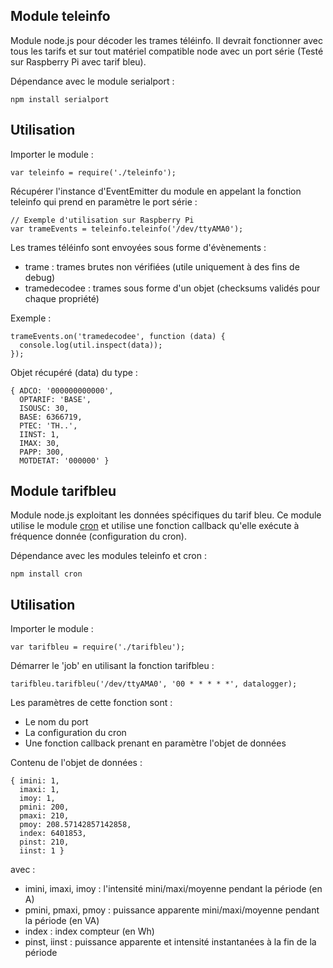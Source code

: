 Module teleinfo
---------------
Module node.js pour décoder les trames téléinfo.
Il devrait fonctionner avec tous les tarifs et sur tout matériel compatible node avec un port série
(Testé sur Raspberry Pi avec tarif bleu).

Dépendance avec le module serialport :

    npm install serialport

Utilisation
-----------

Importer le module :

    var teleinfo = require('./teleinfo');

Récupérer l'instance d'EventEmitter du module en appelant la fonction teleinfo qui prend en paramètre le port série :
    
    // Exemple d'utilisation sur Raspberry Pi
    var trameEvents = teleinfo.teleinfo('/dev/ttyAMA0');

Les trames téléinfo sont envoyées sous forme d'évènements :
* trame : trames brutes non vérifiées (utile uniquement à des fins de debug)
* tramedecodee : trames sous forme d'un objet (checksums validés pour chaque propriété)

Exemple :

    trameEvents.on('tramedecodee', function (data) {
      console.log(util.inspect(data));
    });

Objet récupéré (data) du type :

    { ADCO: '000000000000',
      OPTARIF: 'BASE',
      ISOUSC: 30,
      BASE: 6366719,
      PTEC: 'TH..',
      IINST: 1,
      IMAX: 30,
      PAPP: 300,
      MOTDETAT: '000000' }

Module tarifbleu
----------------
Module node.js exploitant les données spécifiques du tarif bleu.
Ce module utilise le module [cron](https://github.com/ncb000gt/node-cron) et utilise une fonction callback qu'elle exécute à fréquence donnée (configuration du cron).

Dépendance avec les modules teleinfo et cron :

    npm install cron

Utilisation
-----------

Importer le module :

    var tarifbleu = require('./tarifbleu');

Démarrer le 'job' en utilisant la fonction tarifbleu :

    tarifbleu.tarifbleu('/dev/ttyAMA0', '00 * * * * *', datalogger);

Les paramètres de cette fonction sont :

* Le nom du port
* La configuration du cron
* Une fonction callback prenant en paramètre l'objet de données

Contenu de l'objet de données :

    { imini: 1,
      imaxi: 1,
      imoy: 1,
      pmini: 200,
      pmaxi: 210,
      pmoy: 208.57142857142858,
      index: 6401853,
      pinst: 210,
      iinst: 1 }

avec :
* imini, imaxi, imoy : l'intensité mini/maxi/moyenne pendant la période (en A)
* pmini, pmaxi, pmoy : puissance apparente mini/maxi/moyenne pendant la période (en VA)
* index : index compteur (en Wh)
* pinst, iinst : puissance apparente et intensité instantanées à la fin de la période
